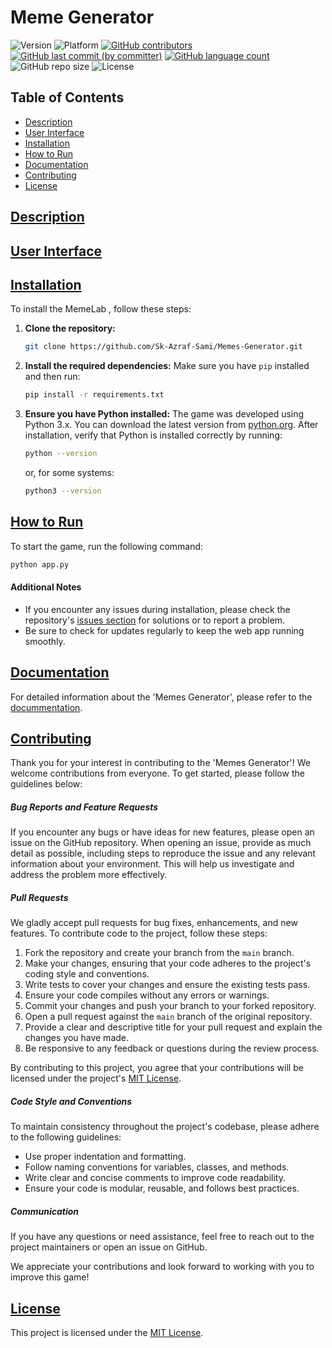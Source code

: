 # Meme Generator 


![Version](https://img.shields.io/badge/Version-1.0-blue.svg?style=plastic&logo=appveyor&logoColor=white&color=blueviolet)
![Platform](https://img.shields.io/badge/Platform-Windows%20%7C%20Linux-blue.svg?style=plastic&logo=windows&logoColor=white&color=green)
[![GitHub contributors](https://img.shields.io/github/contributors-anon/Sk-Azraf-Sami/Memes-Generator?style=plastic&labelColor=&color=blue&logo=)](https://github.com/Sk-Azraf-Sami/Memes-Generator/graphs/contributors)
[![GitHub last commit (by committer)](https://img.shields.io/github/last-commit/Sk-Azraf-Sami/Memes-Generator?style=plastic&labelColor=&color=blue&logo=)](https://github.com/Sk-Azraf-Sami/Memes-Generator/commits/main)
[![GitHub language count](https://img.shields.io/github/languages/count/Sk-Azraf-Sami/Memes-Generator?style=plastic&labelColor=&color=blue&logo=)](https://github.com/Sk-Azraf-Sami/Memes-Generator/search?l=python&type=Code)
![GitHub repo size](https://img.shields.io/github/repo-size/Sk-Azraf-Sami/Memes-Generator?style=plastic)
![License](https://img.shields.io/badge/License-[MIT]-blue.svg?style=plastic&color=orange&logo=GitHub)


## Table of Contents 
- [Description](#description)
- [User Interface](#user-interface)
- [Installation](#installation)
- [How to Run](#how-to-run)
- [Documentation](#documentation)
- [Contributing](#contributing)
- [License](#license)


## [Description](#description)



## [User Interface](#user-interface)



## [Installation](#installation)
To install the MemeLab , follow these steps:

1. **Clone the repository:**
    ```bash
    git clone https://github.com/Sk-Azraf-Sami/Memes-Generator.git
    ```

2. **Install the required dependencies:**
    Make sure you have `pip` installed and then run:
    ```bash
    pip install -r requirements.txt
    ```

3. **Ensure you have Python installed:**
    The game was developed using Python 3.x. You can download the latest version from [python.org](https://www.python.org/downloads/). After installation, verify that Python is installed correctly by running:
    ```bash
    python --version
    ```
    or, for some systems:
    ```bash
    python3 --version
    ```



## [How to Run](#how-to-run)

To start the game, run the following command: 
```bash
python app.py
```
#### Additional Notes
- If you encounter any issues during installation, please check the repository's [issues section](https://github.com/Sk-Azraf-Sami/Memes-Generator/issues) for solutions or to report a problem.
- Be sure to check for updates regularly to keep the web app running smoothly.


## [Documentation](#documentation)

For detailed information about the 'Memes Generator', please refer to the [docummentation](https://github.com/Sk-Azraf-Sami/Memes-Generator/tree/main/document).


## [Contributing](#contributing)

Thank you for your interest in contributing to the 'Memes Generator'! We welcome contributions from everyone. To get started, please follow the guidelines below:

##### Bug Reports and Feature Requests

If you encounter any bugs or have ideas for new features, please open an issue on the GitHub repository. When opening an issue, provide as much detail as possible, including steps to reproduce the issue and any relevant information about your environment. This will help us investigate and address the problem more effectively.

##### Pull Requests

We gladly accept pull requests for bug fixes, enhancements, and new features. To contribute code to the project, follow these steps:

1. Fork the repository and create your branch from the `main` branch.
2. Make your changes, ensuring that your code adheres to the project's coding style and conventions.
3. Write tests to cover your changes and ensure the existing tests pass.
4. Ensure your code compiles without any errors or warnings.
5. Commit your changes and push your branch to your forked repository.
6. Open a pull request against the `main` branch of the original repository.
7. Provide a clear and descriptive title for your pull request and explain the changes you have made.
8. Be responsive to any feedback or questions during the review process.

By contributing to this project, you agree that your contributions will be licensed under the project's [MIT License](https://opensource.org/licenses/MIT).

##### Code Style and Conventions

To maintain consistency throughout the project's codebase, please adhere to the following guidelines:

- Use proper indentation and formatting.
- Follow naming conventions for variables, classes, and methods.
- Write clear and concise comments to improve code readability.
- Ensure your code is modular, reusable, and follows best practices.

##### Communication

If you have any questions or need assistance, feel free to reach out to the project maintainers or open an issue on GitHub.

We appreciate your contributions and look forward to working with you to improve this game!


## [License](#license)

This project is licensed under the [MIT License](https://opensource.org/licenses/MIT).
